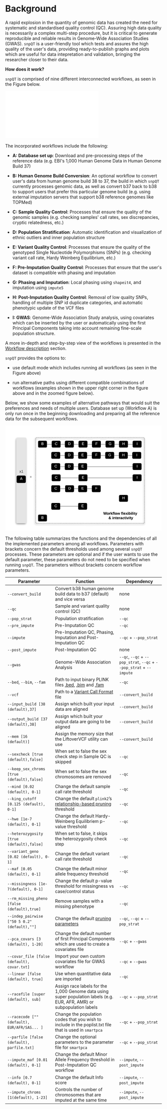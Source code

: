 # Background

A rapid explosion in the quantity of genomic data has created the need for systematic and standardised quality control (QC). Assuring high data quality is necessarily a complex multi-step procedure, but it is critical to generate reproducible and reliable results in Genome-Wide Association Studies (GWAS).  `snpQT` is a user-friendly tool which tests and assures the high quality of the user's data, providing ready-to-publish graphs and plots which are useful for data intepretation and validation, bringing the researcher closer to their data.

**How does it work?**

`snpQT` is comprised of nine different interconnected workflows, as seen in the Figure below. 

![Screenshot](../img/snpQT_workflow_228.pdf)

The incorporated workflows include the following:

- **A: Database set up**: Download and pre-processing steps of the reference data (e.g. EBI's 1,000 Human Genome Data in Human Genome Build 37)

- **B: Human Genome Build Conversion**: An optional workflow to convert user's data from human genome build 38 to 37, the build in which `snpQT` currently processes genomic data, as well as convert b37 back to b38 to support users that prefer this particular genome build (e.g. using external imputation servers that support b38 reference genomes like TOPMed)

- **C: Sample Quality Control**:  Processes that ensure the quality of the genomic samples (e.g. checking samples' call rates, sex discrepancies, cryptic relatedness, etc.)

- **D: Population Stratification**: Automatic identification and visualization of ethnic outliers and inner population structure

- **E: Variant Quality Control**: Processes that ensure the quality of the genotyped Single Nucleotide Polymorphisms (SNPs) (e.g. checking variant call rate, Hardy Weinberg Equilibrium, etc.)

- **F: Pre-Imputation Quality Control**: Processes that ensure that the user's dataset is compatible with phasing and imputation 

- **G: Phasing and Imputation**: Local phasing using `shapeit4`, and imputation using `impute5`

- **H: Post-Imputation Quality Control**: Removal of low quality SNPs, handling of multiple SNP id duplicate categories, and automatic phenotypic update of the VCF files

- **I: GWAS**: Genome-Wide Association Study analysis, using covariates which can be inserted by the user or automatically using the first Principal Components taking into account remaining fine-scale population structure.

A more in-depth and step-by-step view of the workflows is presented in the [Workflow description](workflows.md) section.


`snpQT`  provides the options to:

- use default mode which includes running all workflows (as seen in the Figure above)

- run alternative paths using different compatible combinations of workflows (examples shown in the upper right corner in the figure above and in the zoomed figure below).

Below, we show some examples of alternative pathways that would suit the preferences and needs of multiple users. Database set up (Workflow A) is only run once in the beginning downloading and preparing all the reference data for the subsequent workflows.

![Screenshot](../img/workflows_combinations.png)

The following table summarizes the functions and the dependencies of all the implemented parameters among all workflows. Parameters with brackets concern the default thresholds used among several `snpQT` processes. These parameters are optional and if the user wants to use the default parameter, these parameters do not need to be specified when running `snpQT`. The parameters without brackets concern workflow parameters. 

| Parameter           | Function                                   | Dependency |
|---------------------|--------------------------------------------|------------|
| `--convert_build`   | Convert b38 human genome build data to b37 (default) and vice versa| none       |
| `--qc`              | Sample and variant quality control (QC)    | none       |
| `--pop_strat`       | Population stratification                  | `--qc`     |
| `--pre_impute`      | Pre-Imputation QC                           | `--qc`     |
| `--impute`          | Pre-Imputation QC, Phasing, Imputation and Post-Imputation  QC  | `--qc` + `--pop_strat`|
| `--post_impute`     | Post-Imputation QC   | none |
| `--gwas`            | Genome-Wide Association Analysis           | `--qc`, `--qc` + `--pop_strat`, `--qc` + `--pop_strat` + `--impute`|
| `--bed`, `--bim`, `--fam` | Path to input binary PLINK files [.bed](https://www.cog-genomics.org/plink2/formats#bed), [.bim](https://www.cog-genomics.org/plink2/formats#bim) and [.fam](https://www.cog-genomics.org/plink2/formats#fam) | `--qc`|
| `--vcf` | Path to a [Variant Call Format](https://samtools.github.io/hts-specs/VCFv4.1.pdf) file | `--convert_build`|
| `--input_build [38 (default),37]` | Assign which built your input data are aligned | `--convert_build` |
| `--output_build [37 (default),38]` | Assign which built your output data are going to be aligned | `--convert_build` |
| `--mem [16 (default)]` | Assign the memory size that the LiftoverVCF utility can use | `--convert_build` |
| `--sexcheck [true (default),false]` | When set to false the sex check step in Sample QC is skipped | `--qc`|
| `--keep_sex_chroms [true (default),false]` | When set to false the sex chromosomes are removed | `--qc`|
| `--mind [0.02 (default), 0-1]`     | Change the default sample call rate threshold | `--qc`|
| `--king_cutoff [0.125 (default), 0-1]` | Change the default `plink2`’s [relationship-based pruning](https://www.cog-genomics.org/plink/2.0/distance#king_cutoff) threshold | `--qc`|
| `--hwe [1e-7 (default), 0-1]`     | Change the default Hardy-Weinberg Equilibriem p-value threshold | `--qc`|
| `--heterozygosity [true (default),false]` | When set to false, it skips the heterozygosity check step | `--qc`|
| `--variant_geno [0.02 (default), 0-1]` | Change the default variant call rate threshold | `--qc`|
| `--maf [0.05 (default), 0-1]`      | Change the default minor  allele frequency threshold | `--qc`|
| `--missingness [1e-7(default), 0-1]` | Change the default p-value threshold for missingness vs case/control status| `--qc`|
| `--rm_missing_pheno [false (default),true] ` | Remove samples with a missing phenotype| `--qc`|
| `--indep_pairwise ["50 5 0.2" (default),""]`| Change the default [pruning parameters](http://zzz.bwh.harvard.edu/plink/summary.shtml#prune) | `--qc`, `--qc` + `--pop_strat`|
| `--pca_covars [3 (default), 1-20]`| Change the default number of first Principal Components which are used to create a covariates file |`--qc` + `--gwas`|
| `--covar_file [false (default), covar.txt]`| Import your own custom covariates file for GWAS workflow| `--qc` + `--gwas`|
| `--linear [false (default), true]`| Use when quantitative data are imported | `--qc` |
| `--racefile [super (default), sub]` | Assign race labels for the 1,000 Genome data using super population labels (e.g. EUR, AFR, AMR) or subpopulation labels | `--qc` + `--pop_strat`|
| `--racecode [""(default), EUR/AFR/SAS... ]` | Change the population codes that you wish to include in the poplist.txt file that is used in `smartpca` | `--qc` + `--pop_strat`|
| `--parfile [false (default), parfile.txt]` | Change the optional parameters to the parameter file for `smartpca` | `--qc` + `--pop_strat`|
| `--impute_maf [0.01 (default), 0-1]`| Change the default Minor Allele Frequency threshold in Post-Imputation QC workflow |`--impute`, `--post_impute`|
| `--info [0.7 (default), 0-1]`      | Change the default Info score | `--impute`, `--post_impute`|
| `--impute_chroms [1(default), 1-23]`      | Controls the number of chromosomes that are imputed at the same time | `--impute`, `--post_impute`|



